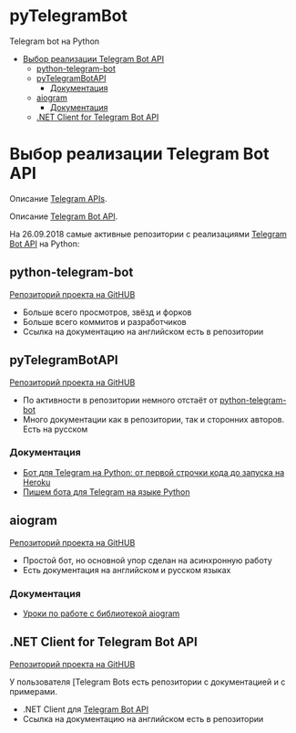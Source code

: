 # pyTelegramBot
Telegram bot на Python

* [Выбор реализации Telegram Bot API](#Выбор-реализации-telegram-bot-api)
    * [python-telegram-bot](#python-telegram-bot)
    * [pyTelegramBotAPI](#pytelegrambotapi)
        * [Документация](#Документация)
    * [aiogram](#aiogram)
        * [Документация](#Документация-1)
    * [.NET Client for Telegram Bot API](#net-client-for-telegram-bot-api)

# Выбор реализации Telegram Bot API

Описание [Telegram APIs](https://core.telegram.org/api).

Описание [Telegram Bot API](https://core.telegram.org/bots/api).

На 26.09.2018 самые активные репозитории с реализациями [Telegram Bot API](https://core.telegram.org/bots/api) на Python:

## python-telegram-bot
[Репозиторий проекта на GitHUB](https://github.com/python-telegram-bot/python-telegram-bot)

* Больше всего просмотров, звёзд и форков
* Больше всего коммитов и разработчиков
* Ссылка на документацию на английском есть в репозитории

## pyTelegramBotAPI
[Репозиторий проекта на GitHUB](https://github.com/eternnoir/pyTelegramBotAPI)

* По активности в репозитории немного отстаёт от [python-telegram-bot](#python-telegram-bot)
* Много документации как в репозитории, так и сторонних авторов. Есть на русском

### Документация
* [Бот для Telegram на Python: от первой строчки кода до запуска на Heroku](https://tproger.ru/translations/telegram-bot-create-and-deploy/)
* [Пишем бота для Telegram на языке Python](https://groosha.gitbooks.io/telegram-bot-lessons/content/)

## aiogram
[Репозиторий проекта на GitHUB](https://github.com/aiogram/aiogram)

* Простой бот, но основной упор сделан на асинхронную работу
* Есть документация на английском и русском языках

### Документация
* [Уроки по работе с библиотекой aiogram](https://github.com/surik00/aiogram-lessons)

## .NET Client for Telegram Bot API
[Репозиторий проекта на GitHUB](https://github.com/TelegramBots/Telegram.Bot)

У пользователя [Telegram Bots[](https://github.com/TelegramBots) есть репозитории с документацией и с примерами.

* .NET Client для [Telegram Bot API](https://core.telegram.org/bots/api)
* Ссылка на документацию на английском есть в репозитории
